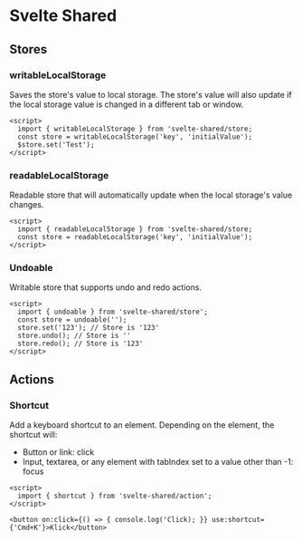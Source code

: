 # Svelte Shared

## Stores

### writableLocalStorage

Saves the store's value to local storage. The store's value will also update if the local storage value is changed in a different tab or window.

```
<script>
  import { writableLocalStorage } from 'svelte-shared/store;
  const store = writableLocalStorage('key', 'initialValue');
  $store.set('Test');
</script>
```

### readableLocalStorage

Readable store that will automatically update when the local storage's value changes.

```
<script>
  import { readableLocalStorage } from 'svelte-shared/store;
  const store = readableLocalStorage('key', 'initialValue');
</script>
```

### Undoable

Writable store that supports undo and redo actions.

```
<script>
  import { undoable } from 'svelte-shared/store';
  const store = undoable('');
  store.set('123'); // Store is '123'
  store.undo(); // Store is ''
  store.redo(); // Store is '123'
</script>
```

## Actions

### Shortcut

Add a keyboard shortcut to an element. Depending on the element, the shortcut will:

- Button or link: click
- Input, textarea, or any element with tabIndex set to a value other than -1: focus

```
<script>
  import { shortcut } from 'svelte-shared/action';
</script>

<button on:click={() => { console.log('Click); }} use:shortcut={'Cmd+K'}>Klick</button>
```
